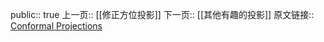 public:: true
上一页:: [[修正方位投影]]
下一页:: [[其他有趣的投影]]
原文链接:: [Conformal Projections](https://web.archive.org/web/20180629152240/http://progonos.com/furuti/MapProj/Normal/ProjConf/projConf.html)
